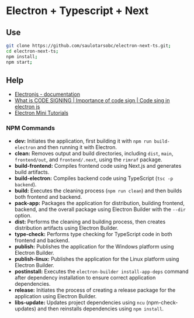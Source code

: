 # Electron + Typescript + Next

## Use

```sh
git clone https://github.com/saulotarsobc/electron-next-ts.git;
cd electron-next-ts;
npm install;
npm start;
```

## Help

- [Electronjs - documentation](https://www.electronjs.org/pt/docs/latest/)
- [What is CODE SIGNING | Importance of code sign | Code sing in electron js](https://youtu.be/a27EtDuUGYg)
- [Electron Mini Tutorials](https://youtube.com/playlist?list=PL_2VhOvlMk4XLzvGgqbmjF9PkVgUGMDcJ&si=7r5qeWiby_1d6vCr)

### NPM Commands

- **dev:** Initiates the application, first building it with `npm run build-electron` and then running it with Electron.
- **clean:** Removes output and build directories, including `dist`, `main`, `frontend/out`, and `frontend/.next`, using the `rimraf` package.
- **build-frontend:** Compiles frontend code using Next.js and generates build artifacts.
- **build-electron:** Compiles backend code using TypeScript (`tsc -p backend`).
- **build:** Executes the cleaning process (`npm run clean`) and then builds both frontend and backend.
- **pack-app:** Packages the application for distribution, building frontend, backend, and the overall package using Electron Builder with the `--dir` option.
- **dist:** Performs the cleaning and building process, then creates distribution artifacts using Electron Builder.
- **type-check:** Performs type checking for TypeScript code in both frontend and backend.
- **publish:** Publishes the application for the Windows platform using Electron Builder.
- **publish-linux:** Publishes the application for the Linux platform using Electron Builder.
- **postinstall:** Executes the `electron-builder install-app-deps` command after dependency installation to ensure correct application dependencies.
- **release:** Initiates the process of creating a release package for the application using Electron Builder.
- **libs-update:** Updates project dependencies using `ncu` (npm-check-updates) and then reinstalls dependencies using `npm install`.
